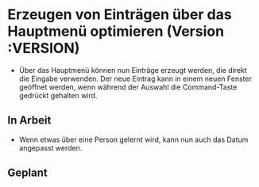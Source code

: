 # Erzeugen von Einträgen über das Hauptmenü optimieren (Version :VERSION)

- Über das Hauptmenü können nun Einträge erzeugt werden, die direkt die Eingabe verwenden. Der neue Eintrag kann in einem neuen Fenster geöffnet werden, wenn während der Auswahl die Command-Taste gedrückt gehalten wird.

## In Arbeit

- Wenn etwas über eine Person gelernt wird, kann nun auch das Datum angepasst werden.

## Geplant
